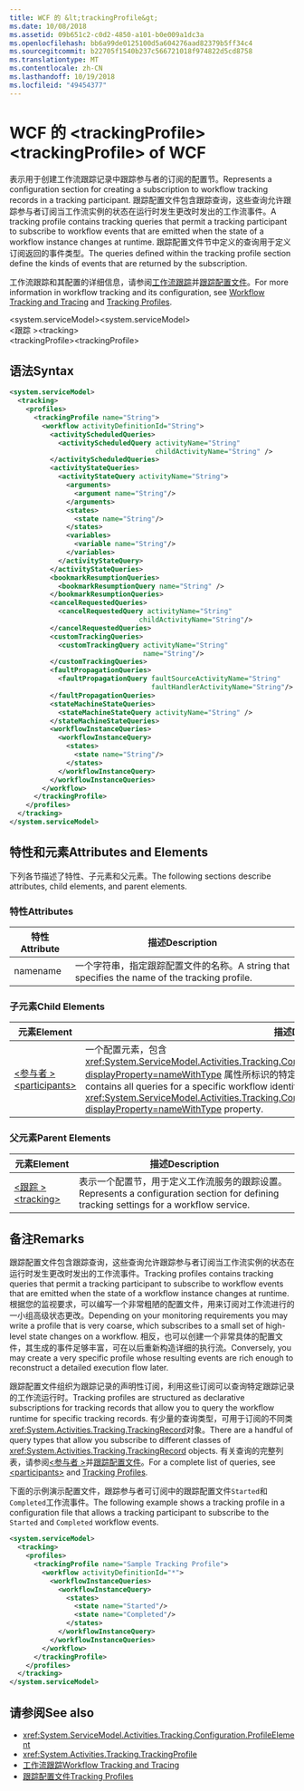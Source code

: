 ```yaml
---
title: WCF 的 &lt;trackingProfile&gt;
ms.date: 10/08/2018
ms.assetid: 09b651c2-c0d2-4850-a101-b0e009a1dc3a
ms.openlocfilehash: bb6a99de0125100d5a604276aad82379b5ff34c4
ms.sourcegitcommit: b22705f1540b237c566721018f974822d5cd8758
ms.translationtype: MT
ms.contentlocale: zh-CN
ms.lasthandoff: 10/19/2018
ms.locfileid: "49454377"
---
```

# <a name="lttrackingprofilegt-of-wcf"></a><span data-ttu-id="f3b6b-102">WCF 的 &lt;trackingProfile&gt;</span><span class="sxs-lookup"><span data-stu-id="f3b6b-102">&lt;trackingProfile&gt; of WCF</span></span>
<span data-ttu-id="f3b6b-103">表示用于创建工作流跟踪记录中跟踪参与者的订阅的配置节。</span><span class="sxs-lookup"><span data-stu-id="f3b6b-103">Represents a configuration section for creating a subscription to workflow tracking records in a tracking participant.</span></span> <span data-ttu-id="f3b6b-104">跟踪配置文件包含跟踪查询，这些查询允许跟踪参与者订阅当工作流实例的状态在运行时发生更改时发出的工作流事件。</span><span class="sxs-lookup"><span data-stu-id="f3b6b-104">A tracking profile contains tracking queries that permit a tracking participant to subscribe to workflow events that are emitted when the state of a workflow instance changes at runtime.</span></span> <span data-ttu-id="f3b6b-105">跟踪配置文件节中定义的查询用于定义订阅返回的事件类型。</span><span class="sxs-lookup"><span data-stu-id="f3b6b-105">The queries defined within the tracking profile section define the kinds of events that are returned by the subscription.</span></span>  
  
 <span data-ttu-id="f3b6b-106">工作流跟踪和其配置的详细信息，请参阅[工作流跟踪](../../../../../docs/framework/windows-workflow-foundation/workflow-tracking-and-tracing.md)并[跟踪配置文件](../../../../../docs/framework/windows-workflow-foundation/tracking-profiles.md)。</span><span class="sxs-lookup"><span data-stu-id="f3b6b-106">For more information in workflow tracking and its configuration, see [Workflow Tracking and Tracing](../../../../../docs/framework/windows-workflow-foundation/workflow-tracking-and-tracing.md) and [Tracking Profiles](../../../../../docs/framework/windows-workflow-foundation/tracking-profiles.md).</span></span>  
  
 <span data-ttu-id="f3b6b-107">\<system.serviceModel></span><span class="sxs-lookup"><span data-stu-id="f3b6b-107">\<system.serviceModel></span></span>  
<span data-ttu-id="f3b6b-108">\<跟踪 ></span><span class="sxs-lookup"><span data-stu-id="f3b6b-108">\<tracking></span></span>  
<span data-ttu-id="f3b6b-109">\<trackingProfile></span><span class="sxs-lookup"><span data-stu-id="f3b6b-109">\<trackingProfile></span></span>  
  
## <a name="syntax"></a><span data-ttu-id="f3b6b-110">语法</span><span class="sxs-lookup"><span data-stu-id="f3b6b-110">Syntax</span></span>  

```xml
<system.serviceModel>
  <tracking>
    <profiles>
      <trackingProfile name="String">
        <workflow activityDefinitionId="String">
          <activityScheduledQueries>
            <activityScheduledQuery activityName="String" 
                                    childActivityName="String" />
          </activityScheduledQueries>
          <activityStateQueries>
            <activityStateQuery activityName="String">
              <arguments>
                <argument name="String"/>
              </arguments>
              <states>
                <state name="String"/>
              </states>
              <variables>
                <variable name="String"/>
              </variables>
            </activityStateQuery>
          </activityStateQueries>
          <bookmarkResumptionQueries>
            <bookmarkResumptionQuery name="String" />
          </bookmarkResumptionQueries>
          <cancelRequestedQueries>
            <cancelRequestedQuery activityName="String" 
                                childActivityName="String"/>
          </cancelRequestedQueries>
          <customTrackingQueries>
            <customTrackingQuery activityName="String" 
                                 name="String"/>
          </customTrackingQueries>
          <faultPropagationQueries>
            <faultPropagationQuery faultSourceActivityName="String" 
                                   faultHandlerActivityName="String"/>
          </faultPropagationQueries>
          <stateMachineStateQueries>
            <stateMachineStateQuery activityName="String" />
          </stateMachineStateQueries>
          <workflowInstanceQueries>
            <workflowInstanceQuery>
              <states>
                <state name="String"/>
              </states>
            </workflowInstanceQuery>
          </workflowInstanceQueries>
        </workflow>
      </trackingProfile>
    </profiles>
  </tracking>
</system.serviceModel>
```  
  
## <a name="attributes-and-elements"></a><span data-ttu-id="f3b6b-111">特性和元素</span><span class="sxs-lookup"><span data-stu-id="f3b6b-111">Attributes and Elements</span></span>  

<span data-ttu-id="f3b6b-112">下列各节描述了特性、子元素和父元素。</span><span class="sxs-lookup"><span data-stu-id="f3b6b-112">The following sections describe attributes, child elements, and parent elements.</span></span>  
  
### <a name="attributes"></a><span data-ttu-id="f3b6b-113">特性</span><span class="sxs-lookup"><span data-stu-id="f3b6b-113">Attributes</span></span>  
  
|<span data-ttu-id="f3b6b-114">特性</span><span class="sxs-lookup"><span data-stu-id="f3b6b-114">Attribute</span></span>|<span data-ttu-id="f3b6b-115">描述</span><span class="sxs-lookup"><span data-stu-id="f3b6b-115">Description</span></span>|  
|---------------|-----------------|  
|<span data-ttu-id="f3b6b-116">name</span><span class="sxs-lookup"><span data-stu-id="f3b6b-116">name</span></span>|<span data-ttu-id="f3b6b-117">一个字符串，指定跟踪配置文件的名称。</span><span class="sxs-lookup"><span data-stu-id="f3b6b-117">A string that specifies the name of the tracking profile.</span></span>|  
  
### <a name="child-elements"></a><span data-ttu-id="f3b6b-118">子元素</span><span class="sxs-lookup"><span data-stu-id="f3b6b-118">Child Elements</span></span>  
  
|<span data-ttu-id="f3b6b-119">元素</span><span class="sxs-lookup"><span data-stu-id="f3b6b-119">Element</span></span>|<span data-ttu-id="f3b6b-120">描述</span><span class="sxs-lookup"><span data-stu-id="f3b6b-120">Description</span></span>|  
|-------------|-----------------|  
|[<span data-ttu-id="f3b6b-121">\<参与者 ></span><span class="sxs-lookup"><span data-stu-id="f3b6b-121">\<participants></span></span>](../../../../../docs/framework/configure-apps/file-schema/windows-workflow-foundation/participants.md)|<span data-ttu-id="f3b6b-122">一个配置元素，包含 <xref:System.ServiceModel.Activities.Tracking.Configuration.ProfileWorkflowElement.ActivityDefinitionId?displayProperty=nameWithType> 属性所标识的特定工作流的所有查询。</span><span class="sxs-lookup"><span data-stu-id="f3b6b-122">A configuration element that contains all queries for a specific workflow identified by the <xref:System.ServiceModel.Activities.Tracking.Configuration.ProfileWorkflowElement.ActivityDefinitionId?displayProperty=nameWithType> property.</span></span>|  
  
### <a name="parent-elements"></a><span data-ttu-id="f3b6b-123">父元素</span><span class="sxs-lookup"><span data-stu-id="f3b6b-123">Parent Elements</span></span>  
  
|<span data-ttu-id="f3b6b-124">元素</span><span class="sxs-lookup"><span data-stu-id="f3b6b-124">Element</span></span>|<span data-ttu-id="f3b6b-125">描述</span><span class="sxs-lookup"><span data-stu-id="f3b6b-125">Description</span></span>|  
|-------------|-----------------|  
|[<span data-ttu-id="f3b6b-126">\<跟踪 ></span><span class="sxs-lookup"><span data-stu-id="f3b6b-126">\<tracking></span></span>](../../../../../docs/framework/configure-apps/file-schema/windows-workflow-foundation/tracking.md)|<span data-ttu-id="f3b6b-127">表示一个配置节，用于定义工作流服务的跟踪设置。</span><span class="sxs-lookup"><span data-stu-id="f3b6b-127">Represents a configuration section for defining tracking settings for a workflow service.</span></span>|  
  
## <a name="remarks"></a><span data-ttu-id="f3b6b-128">备注</span><span class="sxs-lookup"><span data-stu-id="f3b6b-128">Remarks</span></span>  
 <span data-ttu-id="f3b6b-129">跟踪配置文件包含跟踪查询，这些查询允许跟踪参与者订阅当工作流实例的状态在运行时发生更改时发出的工作流事件。</span><span class="sxs-lookup"><span data-stu-id="f3b6b-129">Tracking profiles contains tracking queries that permit a tracking participant to subscribe to workflow events that are emitted when the state of a workflow instance changes at runtime.</span></span> <span data-ttu-id="f3b6b-130">根据您的监视要求，可以编写一个非常粗陋的配置文件，用来订阅对工作流进行的一小组高级状态更改。</span><span class="sxs-lookup"><span data-stu-id="f3b6b-130">Depending on your monitoring requirements you may write a profile that is very coarse, which subscribes to a small set of high-level state changes on a workflow.</span></span> <span data-ttu-id="f3b6b-131">相反，也可以创建一个非常具体的配置文件，其生成的事件足够丰富，可在以后重新构造详细的执行流。</span><span class="sxs-lookup"><span data-stu-id="f3b6b-131">Conversely, you may create a very specific profile whose resulting events are rich enough to reconstruct a detailed execution flow later.</span></span>  
  
 <span data-ttu-id="f3b6b-132">跟踪配置文件组织为跟踪记录的声明性订阅，利用这些订阅可以查询特定跟踪记录的工作流运行时。</span><span class="sxs-lookup"><span data-stu-id="f3b6b-132">Tracking profiles are structured as declarative subscriptions for tracking records that allow you to query the workflow runtime for specific tracking records.</span></span> <span data-ttu-id="f3b6b-133">有少量的查询类型，可用于订阅的不同类<xref:System.Activities.Tracking.TrackingRecord>对象。</span><span class="sxs-lookup"><span data-stu-id="f3b6b-133">There are a handful of query types that allow you subscribe to different classes of <xref:System.Activities.Tracking.TrackingRecord> objects.</span></span> <span data-ttu-id="f3b6b-134">有关查询的完整列表，请参阅[\<参与者 >](../../../../../docs/framework/configure-apps/file-schema/windows-workflow-foundation/participants.md)并[跟踪配置文件](../../../../../docs/framework/windows-workflow-foundation/tracking-profiles.md)。</span><span class="sxs-lookup"><span data-stu-id="f3b6b-134">For a complete list of queries, see [\<participants>](../../../../../docs/framework/configure-apps/file-schema/windows-workflow-foundation/participants.md) and [Tracking Profiles](../../../../../docs/framework/windows-workflow-foundation/tracking-profiles.md).</span></span>
  
<span data-ttu-id="f3b6b-135">下面的示例演示配置文件，跟踪参与者可订阅中的跟踪配置文件`Started`和`Completed`工作流事件。</span><span class="sxs-lookup"><span data-stu-id="f3b6b-135">The following example shows a tracking profile in a configuration file that allows a tracking participant to subscribe to the `Started` and `Completed` workflow events.</span></span>  
  
```xml
<system.serviceModel>
  <tracking>
    <profiles>
      <trackingProfile name="Sample Tracking Profile">
        <workflow activityDefinitionId="*">
          <workflowInstanceQueries>
            <workflowInstanceQuery>
              <states>
                <state name="Started"/>
                <state name="Completed"/>
              </states>
            </workflowInstanceQuery>
          </workflowInstanceQueries>
        </workflow>
      </trackingProfile>
    </profiles>
  </tracking>
</system.serviceModel>
```  
  
## <a name="see-also"></a><span data-ttu-id="f3b6b-136">请参阅</span><span class="sxs-lookup"><span data-stu-id="f3b6b-136">See also</span></span>

- <xref:System.ServiceModel.Activities.Tracking.Configuration.ProfileElement>  
- <xref:System.Activities.Tracking.TrackingProfile>  
- [<span data-ttu-id="f3b6b-137">工作流跟踪</span><span class="sxs-lookup"><span data-stu-id="f3b6b-137">Workflow Tracking and Tracing</span></span>](../../../../../docs/framework/windows-workflow-foundation/workflow-tracking-and-tracing.md)  
- [<span data-ttu-id="f3b6b-138">跟踪配置文件</span><span class="sxs-lookup"><span data-stu-id="f3b6b-138">Tracking Profiles</span></span>](../../../../../docs/framework/windows-workflow-foundation/tracking-profiles.md)
